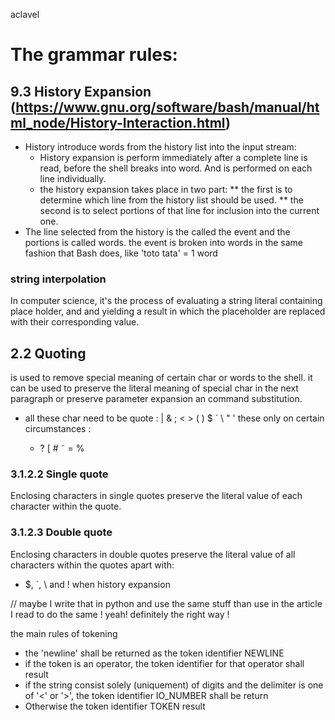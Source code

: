 aclavel



# The grammar rules: 

## 9.3 History Expansion (https://www.gnu.org/software/bash/manual/html_node/History-Interaction.html)
- History introduce words from the history list into the input stream:
    * History expansion is perform immediately after a complete line is read, before
      the shell breaks into word. And is performed on each line individually.
    * the history expansion takes place in two part: 
        ** the first is to determine which line from the history list should be used.
        ** the second is to select portions of that line for inclusion into the current one.
- The line selected from the history is the called the event and the portions is called words.
  the event is broken into words in the same fashion that Bash does, like 'toto tata' = 1 word

### string interpolation
In computer science, it's the process of evaluating a string literal containing 
place holder, and and yielding a result in which the placeholder are replaced 
with their corresponding value.

## 2.2 Quoting
is used to remove special meaning of certain char or words to the shell.
it can be used to preserve the literal meaning of special char in the next paragraph
or preserve parameter expansion an command substitution.
- all these char need to be quote : 
  |  &  ;  <  >  (  )  $  `  \  "  '  <space>  <tab>  <newline>
these only on certain circumstances :
  *   ?   [   #   ˜   =   %

### 3.1.2.2 Single quote
Enclosing characters in single quotes preserve the literal value of each
character within the quote.

### 3.1.2.3 Double quote
Enclosing characters in double quotes preserve the literal value of all characters
within the quotes apart with:
* $, `, \ and ! when history expansion
 

// maybe I write that in python and use the same stuff than use in the article 
I read to do the same ! 
yeah! definitely the right way ! 

the main rules of tokening
- the 'newline' shall be returned as the token identifier NEWLINE
- if the token is an operator, the token identifier for that operator shall result
- if the string consist solely (uniquement) of digits and the delimiter is one of '<' or '>', 
  the token identifier IO_NUMBER shall be return 
- Otherwise the token identifier TOKEN result
